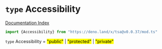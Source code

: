 # `type` Accessibility

[Documentation Index](../README.md)

```ts
import {Accessibility} from "https://deno.land/x/tsa@v0.0.37/mod.ts"
```

`type` Accessibility = <mark>"public"</mark> | <mark>"protected"</mark> | <mark>"private"</mark>